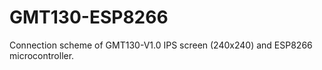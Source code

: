 # GMT130-ESP8266
Connection scheme of GMT130-V1.0 IPS screen (240x240) and ESP8266 microcontroller.
